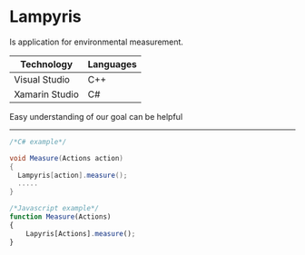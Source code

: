 # Lampyris

Is application for environmental measurement.

Technology | Languages
------------- | -------------
Visual Studio  | C++
Xamarin Studio  | C#


Easy understanding of our goal can be helpful
***
```C#
/*C# example*/

void Measure(Actions action) 
{
  Lampyris[action].measure();
  .....
}
```
```javascript
/*Javascript example*/
function Measure(Actions)
{
    Lapyris[Actions].measure();
}
```

